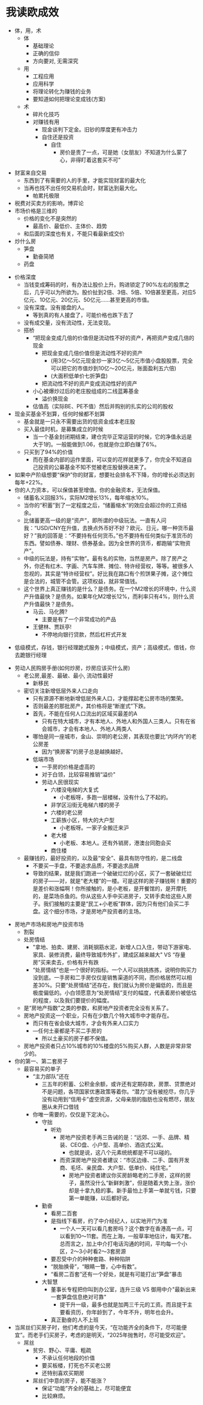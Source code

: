 # 我读欧成效

+ 体，用，术
    * 体
        - 基础理论
        - 正确的信仰
        - 方向要对, 无需深究
    * 用
        - 工程应用
        - 应用科学
        - 将理论转化为赚钱的业务
        - 要知道如何把理论变成钱(方案)
    * 术
        * 碎片化技巧
        * 对赚钱有用
            - 现金谈判下定金。旧钞的厚度更有冲击力
            - 自住还是投资
                + 自住
                    * 房价是贵了一点，可是她（女朋友）不知道为什么蒙了心，非得盯着这套买不可”
- 财富来自交易
    + 东西到了有需要的人的手里，才能实现财富的最大化
    + 当再也找不出任何交易机会时，财富达到最大化。
        * 帕累托极限
- 税费对买卖方的影响，博弈论
- 市场价格是三维的
    + 价格的变化不是突然的
        * 最高价、最低价、主体价、趋势
    + 和后面的深度也有关，不能只看最新成交价
- 炒什么房
    - 笋盘
        + 勤奋简陋
    - 药盘
+ 价格深度
    * 当钱变成筹码的时，有办法让股价上升。购进锁定了90%左右的股票之后，几乎可以为所欲为。股价扯到2倍、3倍、5倍、10倍甚至更高，对应5亿元、10亿元、20亿元、50亿元……甚至更高的市值。
    * 没有深度。没有接盘的人。
        - 等到真的有人接盘了，可能价格也跌下去了
    * 没有成交量，没有流动性，无法变现。
    * 搭桥
        - “把现金变成几倍的价值但是流动性不好的资产，再把资产变成几倍的现金
            + 把现金变成几倍价值但是流动性不好的资产
                * (用3亿～5亿元现金炒一家3亿～5亿元市值小盘股股票，完全可以把它的市值炒到10亿～20亿元，账面盈利五六倍)
                * (大面积低单价七折笋盘)
            + 把流动性不好的资产变成流动性好的资产
        - 小心被爆炒过后的老庄股组成的二线蓝筹基金
            + 溢价换现金
        - 估值高（实际BE、PE不值）然后并购别的扎实的公司的股权
+ 现金买基金不划算，任何时候都不划算
    * 基金就是一只永不需要出货的低资金成本老庄股
    * 买入最佳时机，是募集成立的时候
        - 当一个基金封闭期结束，建仓完毕正常运营的时候，它的净值永远是大于1的。一般能做到1.06，也就是你立即白赚了6%。
    * 只买到了94%的价值
        - 而在基金内部的运作里面，可以变的花样就更多了，你完全不知道自己投资的公募基金不知不觉被老庄股替换进来了。
+ 如果中产阶级想要“保护”你的财富，想要社会排名不下降，你的增长必须达到每年+22%。
+ 你的人力资本，可以保值甚至增值。你的金融资本，无法保值。
    + 储蓄名义回报3%，实际M2增长13%，每年缩水10%。
    + 当你的“积蓄”到了一定程度之后，“储蓄缩水”的效应会超过你的工资结余。
    + 比储蓄更高一级的是“资产”，即所谓的中级玩法。一直有人问我：“USD/CNY在升值，去换点外币好不好？欧元、日元，哪一种货币最好？”我的回答是：“不要持有任何货币。”也不要持有任何类似于准货币的东西。譬如债券、理财、债券基金。因为全世界的货币，都跑输“实物资产”。
    + 中级的玩法是，持有“实物”。最有名的实物，当然是房产。除了房产之外，你还有红木、字画、汽车车牌、摊位、特许经营权，等等。被很多人忽视的，其实是“特许经营权”。好比我在路口有个煎饼果子摊，这个摊位是合法的，城管不会管。这项权益，就非常值钱。
    + 这个世界上真正赚钱的是什么？是债务。在一个M2增长的环境中，什么资产升值最快？是债务。如果年化M2增长12%，而利率只有4%，则什么资产升值最快？是债务。
        * 马云、马化腾?
            - 主要是有了一个非常成功的产品
        * 王健林、贾跃亭!
            - 不停地向银行贷款，然后杠杆式开发
- 低级模式，存钱，银行经理跪式服务；中级模式，资产；高级模式，借钱，你去跪银行经理
* 劳动人民购房手册(如何炒房，炒房应该买什么房)
    - 老公房,最差、最破、最小, 流动性最好
        + 新移民
    - 密切关注新增低层外来人口走向
        + 只有源源不断地新增低层外来人口，才能撑起老公房市场的繁荣。
        + 否则最差的那批房产，其价格将是“断崖式”下跌。
        + 首先，不能在任何人口流出的区域买最差的A
            + 只有在特大城市，才有本地人、外地人和外国人三类人。只有在省会城市，才会有本地人、外地人两类人
        - 哪怕是同一座城市，金山、崇明的老公房，其表现也要比“内环内”的老公房差
            + 因为“换房客”的房子总是越换越好。
        + 低端市场
            * 一手房的价格是虚高的
            * 对于白领，比较容易推销“溢价"
            * 劳动人民很现实
                - 六楼没电梯的大复式
                    + 小老板呀，多跑一层楼梯，没有什么了不起的。
                - 非学区沿街无电梯六楼的房子
                - 六楼的老公房
                - 工薪族小区，特大的大户型
                    + 小老板呀。一家子全搬迁来沪
                - 老大楼
                    + 小老板、本地人。还有外销房，港澳台同胞会买
                - 商住楼
    - 最赚钱的，最好投资的，以及最“安全”、最具有防守性的，是二线盘
        + 不要买一手盘，不要追求品质，不要追求品牌
        + 导致的结果，就是我们跑进一个破破烂烂的小区，买了一套破破烂烂的房子——对，就是“老大楼”的一楼。可是这样的房子赚钱啊！重要的是差价和涨幅啊！你所接触的，是小老板，是开餐馆的，是开摩托的，是菜场杀鱼的。你从这些人手中买进房子，又转手卖给这些人房子。我们接触的主要是“民工+小老板”群体，因为只有他们会买二手盘。这个细分市场，才是房地产投资者的主场。
- 房地产市场和房地产投资市场
    - 割裂
    + 处房情结
        * "拿地、拍卖、建房、消耗钢筋水泥，新增人口入住，带动下游家电、家具、装修消费，最终导致城市外扩，建成区越来越大" VS “存量房”买来卖去，价格有升有跌
        * “处房情结”也是一个很好的指标。一个人可以挑挑拣拣，说明你购买力没到底。一手房和二手房仅仅是销售渠道的不同，而价格居然可以相差30%。只要“处房情结”还存在，我们就认为房价是偏低的，而且是极度偏低的。小白领愿意为“处房情结”支付的幅度，代表着房价被低估的程度，以及我们要提价的幅度。
    + 是“房地产指数”之类的参数，和房地产投资者完全没有关系了。
    + 房地产投资这一个职业，只有在少数几个特大城市中才能存在。
        * 而只有在省会级大城市，才会有外来人口实力
        * —任何土豪都是不买二手房的
            - 所以土豪买的房子都不保值。
    + 房地产投资者只占10%城市的10%楼盘的5%购买人群，人数是非常非常少的。
- 你的第一、第二套房子
    - 最容易买的单子
        + “主力部队”还在
            * 三五年的积蓄、公积金余额，或许还有定期存款，房票、贷票绝对不是问题，各项国家优惠政策等着你。“潜力”没有被挖尽，你几乎没有动用到“信用卡”虚空资源，父母亲朋的脂肪也没有燃尽，朋友圈从未开口借钱
        - 你唯一需要的，仅仅是下定决心。
            + 守拙
                + 听劝
                    - 房地产投资老手再三告诫的是：“远郊、一手、品牌、精装、CEO盘、小户型、高单价、酒店式公寓。
                        - 也就是说，这八个元素统统都是不可以碰的。
                    - 而资深房地产投资者建议：“市区边缘、二手、国有开发商、毛坯、亲民盘、大户型、低单价、纯住宅。”
                        - 房地产投资者建议你买房龄略老的二手房，这样的房子，虽然没什么“新鲜刺激”，但是随着大势上涨，涨价却是十拿九稳的事。新手最怕上手第一单就亏钱，只要第一单能赚，以后都好说。
            + 勤奋
                * 看房二百套
                * 是指线下看房，约了中介经纪人，以实地开门为准
                    - 一个人一天可以看几套房吗？这个数字在香港高一点，可以看到10～11套。而在上海，一般草率地估计，每天7套。总而言之，加上中介打电话沟通的时间，平均每一个小区，2～3小时看2～3套房源
                * 要忍受中介的种种套路、种种陷阱
                * “脱胎换骨”，“眼睛一瞥，心中有数”。
                * “看房二百套”还有一个好处，就是有可能打出“笋盘”暴击
            + 大智慧
                * 董事长专程把你叫到办公室，连升三级 VS 御用中介"最新出来一套笋盘信息绝对可靠"
                    - 提干升一级，最多也就是加两三千元的工资。而且提干主要看资历，你年龄到了，今年不升，明年也会升。
                * 真正勤奋的人不上班
- 当屌丝们买房子时，他们考虑的是今天，“在功能齐全的条件下，尽可能便宜”。而老手们买房子，考虑的是明天，“2025年抛售时，尽可能受欢迎”。
    * 屌丝
        - 贫穷、野心、平庸、粗疏
            - 不承认任何地段的价值
            - 要买板楼，打死也不买老公房
            - 还特别喜欢买期房
        * 屌丝们中意的房子，能不能涨？
            - 保证“功能”齐全的基础上，尽可能便宜
            - 比较麻烦。